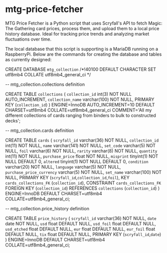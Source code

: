 # mtg-price-fetcher
MTG Price Fetcher is a Python script that uses Scryfall's API to fetch Magic: The Gathering card prices, process them, and upload them to a local price history database. Ideal for tracking price trends and analyzing market fluctuations over time.

The local database that this script is supporting is a MariaDB running on a RaspberryPi. Below are the commands for creating the database and tables as currently designed:

CREATE DATABASE `mtg_collection` /*!40100 DEFAULT CHARACTER SET utf8mb4 COLLATE utf8mb4_general_ci */

-- mtg_collection.collections definition

CREATE TABLE `collections` (
  `collection_id` int(3) NOT NULL AUTO_INCREMENT,
  `collection_name` varchar(100) NOT NULL,
  PRIMARY KEY (`collection_id`)
) ENGINE=InnoDB AUTO_INCREMENT=10 DEFAULT CHARSET=utf8mb4 COLLATE=utf8mb4_general_ci COMMENT='All my different collections of cards ranging from binders to bulk to constructed decks';

-- mtg_collection.cards definition

CREATE TABLE `cards` (
  `scryfall_id` varchar(36) NOT NULL,
  `collection_id` int(11) NOT NULL,
  `name` varchar(141) NOT NULL,
  `set_code` varchar(5) NOT NULL,
  `foil` varchar(6) NOT NULL,
  `rarity` varchar(8) NOT NULL,
  `quantity` int(11) NOT NULL,
  `purchase_price` float NOT NULL,
  `misprint` tinyint(1) NOT NULL DEFAULT 0,
  `altered` tinyint(1) NOT NULL DEFAULT 0,
  `condition` varchar(20) NOT NULL,
  `language` varchar(5) NOT NULL,
  `purchase_price_currency` varchar(5) NOT NULL,
  `set_name` varchar(100) NOT NULL,
  PRIMARY KEY (`scryfall_id`,`collection_id`,`foil`),
  KEY `cards_collections_FK` (`collection_id`),
  CONSTRAINT `cards_collections_FK` FOREIGN KEY (`collection_id`) REFERENCES `collections` (`collection_id`)
) ENGINE=InnoDB DEFAULT CHARSET=utf8mb4 COLLATE=utf8mb4_general_ci;

-- mtg_collection.price_history definition

CREATE TABLE `price_history` (
  `scryfall_id` varchar(36) NOT NULL,
  `date` date NOT NULL,
  `usd` float DEFAULT NULL,
  `usd_foil` float DEFAULT NULL,
  `usd_etched` float DEFAULT NULL,
  `eur` float DEFAULT NULL,
  `eur_foil` float DEFAULT NULL,
  `tix` float DEFAULT NULL,
  PRIMARY KEY (`scryfall_id`,`date`)
) ENGINE=InnoDB DEFAULT CHARSET=utf8mb4 COLLATE=utf8mb4_general_ci;

